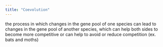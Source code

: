 ```yaml
---
title: "Coevolution"
---
```

the process in which changes in the gene pool of one species can lead to changes in the gene pool of another species, which can help both sides to become more competitive or can help to avoid or reduce competition (ex. bats and moths)

